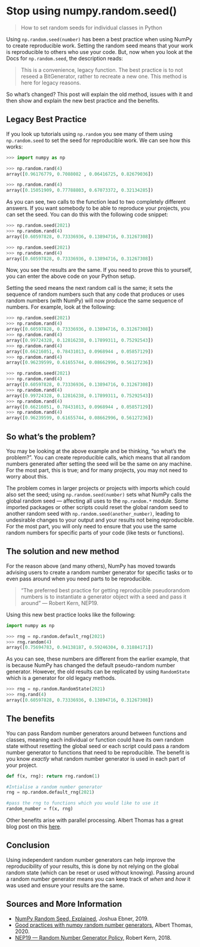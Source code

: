 # Stop using numpy.random.seed() 

> How to set random seeds for individual classes in Python

Using `np.random.seed(number)` has been a best practice when using NumPy to create reproducible work. Setting the random seed means that your work is reproducible to others who use your code. But, now when you look at the Docs for `np.random.seed`, the description reads:

> This is a convenience, legacy function.
> The best practice is to not reseed a BitGenerator, rather to recreate a new one. This method is here for legacy reasons.

So what’s changed? This post will explain the old method, issues with it and then show and explain the new best practice and the benefits.

## Legacy Best Practice

If you look up tutorials using `np.random` you see many of them using `np.random.seed` to set the seed for reproducible work. We can see how this works:

```python
>>> import numpy as np

>>> np.random.rand(4)
array([0.96176779, 0.7088082 , 0.06416725, 0.82679036])

>>> np.random.rand(4)
array([0.15051909, 0.77788803, 0.67073372, 0.32134285])
```

As you can see, two calls to the function lead to two completely different answers. If you want somebody to be able to reproduce your projects, you can set the seed. You can do this with the following code snippet:

```python
>>> np.random.seed(2021)
>>> np.random.rand(4)
array([0.60597828, 0.73336936, 0.13894716, 0.31267308])

>>> np.random.seed(2021)
>>> np.random.rand(4)
array([0.60597828, 0.73336936, 0.13894716, 0.31267308])
```

Now, you see the results are the same. If you need to prove this to yourself, you can enter the above code on your Python setup.

Setting the seed means the next random call is the same; it sets the sequence of random numbers such that any code that produces or uses random numbers (with NumPy) will now produce the same sequence of numbers. For example, look at the following:

```python
>>> np.random.seed(2021)
>>> np.random.rand(4)
array([0.60597828, 0.73336936, 0.13894716, 0.31267308])
>>> np.random.rand(4)
array([0.99724328, 0.12816238, 0.17899311, 0.75292543])
>>> np.random.rand(4)
array([0.66216051, 0.78431013, 0.0968944 , 0.05857129])
>>> np.random.rand(4)
array([0.96239599, 0.61655744, 0.08662996, 0.56127236])

>>> np.random.seed(2021)
>>> np.random.rand(4)
array([0.60597828, 0.73336936, 0.13894716, 0.31267308])
>>> np.random.rand(4)
array([0.99724328, 0.12816238, 0.17899311, 0.75292543])
>>> np.random.rand(4)
array([0.66216051, 0.78431013, 0.0968944 , 0.05857129])
>>> np.random.rand(4)
array([0.96239599, 0.61655744, 0.08662996, 0.56127236])
```

## So what’s the problem?

You may be looking at the above example and be thinking, “so what’s the problem?”. You can create reproducible calls, which means that all random numbers generated after setting the seed will be the same on any machine. For the most part, this is true; and for many projects, you may not need to worry about this.

The problem comes in larger projects or projects with imports which could also set the seed; using `np.random.seed(number)` sets what NumPy calls the global random seed — affecting all uses to the `np.random.*` module. Some imported packages or other scripts could reset the global random seed to another random seed with `np.random.seed(another_number)`, leading to undesirable changes to your output and your results not being reproducible. For the most part, you will only need to ensure that you use the same random numbers for specific parts of your code (like tests or functions).

## The solution and new method

For the reason above (and many others), NumPy has moved towards advising users to create a random number generator for specific tasks or to even pass around when you need parts to be reproducible.

> “The preferred best practice for getting reproducible pseudorandom numbers is to instantiate a generator object with a seed and pass it around” — Robert Kern, NEP19.

Using this new best practice looks like the following:

```python
import numpy as np

>>> rng = np.random.default_rng(2021)
>>> rng.random(4)
array([0.75694783, 0.94138187, 0.59246304, 0.31884171])
```

As you can see, these numbers are different from the earlier example, that is because NumPy has changed the default pseudo-random number generator. However, the old results can be replicated by using `RandomState` which is a generator for old legacy methods.

```python
>>> rng = np.random.RandomState(2021)
>>> rng.rand(4)
array([0.60597828, 0.73336936, 0.13894716, 0.31267308])
```

## The benefits

You can pass Random number generators around between functions and classes, meaning each individual or function could have its own random state without resetting the global seed or each script could pass a random number generator to functions that need to be reproducible. The benefit is you know _exactly_ what random number generator is used in each part of your project.

```python
def f(x, rng): return rng.random(1)

#Intialise a random number generator
rng = np.random.default_rng(2021)

#pass the rng to functions which you would like to use it
random_number = f(x, rng)
```

Other benefits arise with parallel processing. Albert Thomas has a great blog post on this [here](https://albertcthomas.github.io/good-practices-random-number-generators/).

## Conclusion

Using independent random number generators can help improve the reproducibility of your results, this is done by not relying on the global random state (which can be reset or used without knowing). Passing around a random number generator means you can keep track of _when_ and _how_ it was used and ensure your results are the same.

## Sources and More Information

- [NumPy Random Seed, Explained](https://www.sharpsightlabs.com/blog/numpy-random-seed/), Joshua Ebner, 2019.
- [Good practices with numpy random number generators](https://albertcthomas.github.io/good-practices-random-number-generators/), Albert Thomas, 2020.
- [NEP19 — Random Number Generator Policy](https://numpy.org/neps/nep-0019-rng-policy.html), Robert Kern, 2018.
